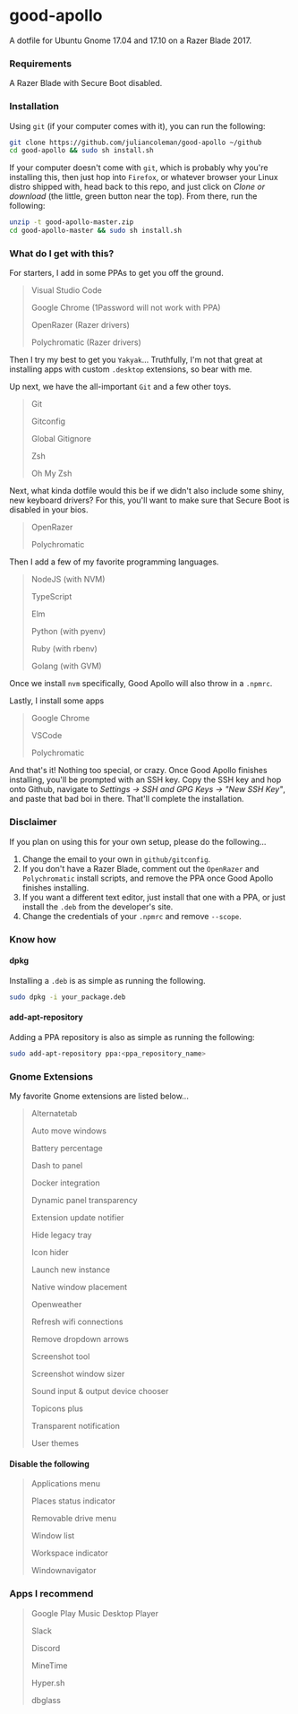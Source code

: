 # good-apollo
A dotfile for Ubuntu Gnome 17.04 and 17.10 on a Razer Blade
2017.

### Requirements

A Razer Blade with Secure Boot disabled.

### Installation

Using `git` (if your computer comes with it), you can run
the following:

```sh
git clone https://github.com/juliancoleman/good-apollo ~/github
cd good-apollo && sudo sh install.sh
```

If your computer doesn't come with `git`, which is probably
why you're installing this, then just hop into `Firefox`,
or whatever browser your Linux distro shipped with, head
back to this repo, and just click on _Clone or download_
(the little, green button near the top). From there, run
the following:

```sh
unzip -t good-apollo-master.zip
cd good-apollo-master && sudo sh install.sh
```

### What do I get with this?

For starters, I add in some PPAs to get you off the ground.

> Visual Studio Code
>
> Google Chrome (1Password will not work with PPA)
>
> OpenRazer (Razer drivers)
>
> Polychromatic (Razer drivers)

Then I try my best to get you `Yakyak`... Truthfully, I'm
not that great at installing apps with custom `.desktop`
extensions, so bear with me.

Up next, we have the all-important `Git` and a few other
toys.

> Git
>
> Gitconfig
>
> Global Gitignore
>
> Zsh
>
> Oh My Zsh

Next, what kinda dotfile would this be if we didn't also
include some shiny, new keyboard drivers? For this, you'll
want to make sure that Secure Boot is disabled in your bios.

> OpenRazer
>
> Polychromatic

Then I add a few of my favorite programming languages.

> NodeJS (with NVM)
>
> TypeScript
>
> Elm
>
> Python (with pyenv)
>
> Ruby (with rbenv)
>
> Golang (with GVM)

Once we install `nvm` specifically, Good Apollo will also
throw in a `.npmrc`.

Lastly, I install some apps

> Google Chrome
>
> VSCode
>
> Polychromatic

And that's it! Nothing too special, or crazy. Once Good
Apollo finishes installing, you'll be prompted with an SSH
key. Copy the SSH key and hop onto Github, navigate to
_Settings -> SSH and GPG Keys -> "New SSH Key"_, and paste
that bad boi in there. That'll complete the installation.

### Disclaimer

If you plan on using this for your own setup, please do
the following...

1. Change the email to your own in `github/gitconfig`.
2. If you don't have a Razer Blade, comment out the
`OpenRazer` and `Polychromatic` install scripts, and remove
the PPA once Good Apollo finishes installing.
3. If you want a different text editor, just install that
one with a PPA, or just install the `.deb` from the
developer's site.
4. Change the credentials of your `.npmrc` and remove
`--scope`.

### Know how

#### dpkg
Installing a `.deb` is as simple as running the following.

```sh
sudo dpkg -i your_package.deb
```

#### add-apt-repository

Adding a PPA repository is also as simple as running the following:

```sh
sudo add-apt-repository ppa:<ppa_repository_name>
```

### Gnome Extensions

My favorite Gnome extensions are listed below...

> Alternatetab
>
> Auto move windows
>
> Battery percentage
>
> Dash to panel
>
> Docker integration
>
> Dynamic panel transparency
>
> Extension update notifier
>
> Hide legacy tray
>
> Icon hider
>
> Launch new instance
>
> Native window placement
>
> Openweather
>
> Refresh wifi connections
>
> Remove dropdown arrows
>
> Screenshot tool
>
> Screenshot window sizer
>
> Sound input & output device chooser
>
> Topicons plus
>
> Transparent notification
>
> User themes

#### Disable the following

> Applications menu
>
> Places status indicator
>
> Removable drive menu
>
> Window list
>
> Workspace indicator
>
> Windownavigator

### Apps I recommend

> Google Play Music Desktop Player
>
> Slack
>
> Discord
>
> MineTime
>
> Hyper.sh
>
> dbglass
